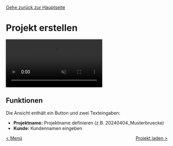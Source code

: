 [Gehe zurück zur Hauptseite](index.html)

# Projekt erstellen

<video controls autoplay loop muted style="max-width: 100%; box-shadow: 0 0 5px rgba(0, 0, 0, 0.3);">
<source src="./videos/projekt_erstellen.mp4" type="video/mp4">
Your browser does not support the video tag.
</video>

## Funktionen

Die Ansicht enthält ein Button und zwei Texteingaben:

- **Projektname:** Projektname definieren (z.B. 20240404_Musterbruecke)
- **Kunde:** Kundennamen eingeben

<div style="text-align: left; float: left;"><a href="main_view.html">< Menü</a></div>
<div style="text-align: right; float: right;"><a href="load_project.html">Projekt laden ></a></div>
